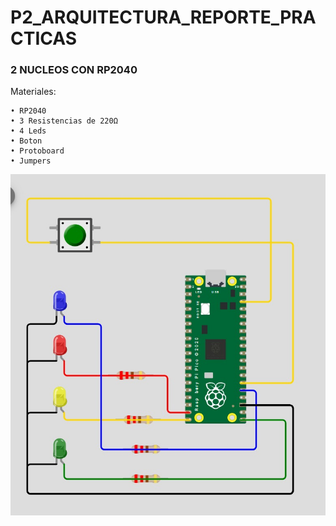 # P2_ARQUITECTURA_REPORTE_PRACTICAS
### 2 NUCLEOS CON RP2040
Materiales:

```
• RP2040
• 3 Resistencias de 220Ω
• 4 Leds
• Boton
• Protoboard
• Jumpers
```
![Evidencia.](https://github.com/HH804/P2_ARQUITECTURA_REPORTE_PRACTICAS/blob/main/Practica2Nucleos.jpeg)

